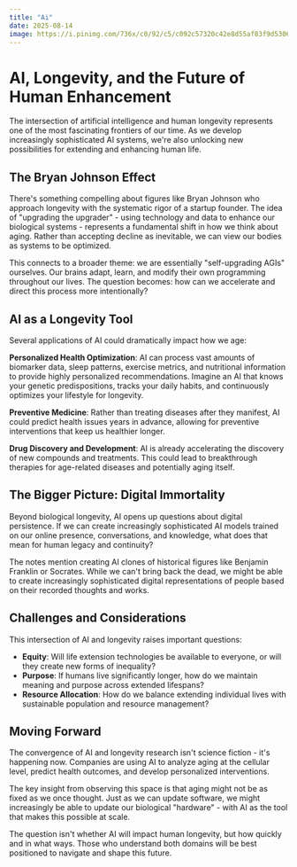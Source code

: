 ```yaml
---
title: "Ai"
date: 2025-08-14
image: https://i.pinimg.com/736x/c0/92/c5/c092c57320c42e8d55af83f9d5306314.jpg
---
```


# AI, Longevity, and the Future of Human Enhancement

The intersection of artificial intelligence and human longevity represents one of the most fascinating frontiers of our time. As we develop increasingly sophisticated AI systems, we're also unlocking new possibilities for extending and enhancing human life.

## The Bryan Johnson Effect

There's something compelling about figures like Bryan Johnson who approach longevity with the systematic rigor of a startup founder. The idea of "upgrading the upgrader" - using technology and data to enhance our biological systems - represents a fundamental shift in how we think about aging. Rather than accepting decline as inevitable, we can view our bodies as systems to be optimized.

This connects to a broader theme: we are essentially "self-upgrading AGIs" ourselves. Our brains adapt, learn, and modify their own programming throughout our lives. The question becomes: how can we accelerate and direct this process more intentionally?

## AI as a Longevity Tool

Several applications of AI could dramatically impact how we age:

**Personalized Health Optimization**: AI can process vast amounts of biomarker data, sleep patterns, exercise metrics, and nutritional information to provide highly personalized recommendations. Imagine an AI that knows your genetic predispositions, tracks your daily habits, and continuously optimizes your lifestyle for longevity.

**Preventive Medicine**: Rather than treating diseases after they manifest, AI could predict health issues years in advance, allowing for preventive interventions that keep us healthier longer.

**Drug Discovery and Development**: AI is already accelerating the discovery of new compounds and treatments. This could lead to breakthrough therapies for age-related diseases and potentially aging itself.

## The Bigger Picture: Digital Immortality

Beyond biological longevity, AI opens up questions about digital persistence. If we can create increasingly sophisticated AI models trained on our online presence, conversations, and knowledge, what does that mean for human legacy and continuity?

The notes mention creating AI clones of historical figures like Benjamin Franklin or Socrates. While we can't bring back the dead, we might be able to create increasingly sophisticated digital representations of people based on their recorded thoughts and works.

## Challenges and Considerations

This intersection of AI and longevity raises important questions:

- **Equity**: Will life extension technologies be available to everyone, or will they create new forms of inequality?
- **Purpose**: If humans live significantly longer, how do we maintain meaning and purpose across extended lifespans?
- **Resource Allocation**: How do we balance extending individual lives with sustainable population and resource management?

## Moving Forward

The convergence of AI and longevity research isn't science fiction - it's happening now. Companies are using AI to analyze aging at the cellular level, predict health outcomes, and develop personalized interventions.

The key insight from observing this space is that aging might not be as fixed as we once thought. Just as we can update software, we might increasingly be able to update our biological "hardware" - with AI as the tool that makes this possible at scale.

The question isn't whether AI will impact human longevity, but how quickly and in what ways. Those who understand both domains will be best positioned to navigate and shape this future.